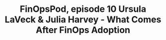 ---
title: FinOpsPod, episode 10 Ursula LaVeck & Julia Harvey - What Comes After FinOps Adoption
description: Joe visits with some of his old friends and colleagues, Ursula LaVeck and Julia Harvey, to learn how they continued maturing their operations after implementing FinOps at their organizations.
date-added: August 2022
type: Podcast
source: FinOps Foundation
label: 
cloud-provider: 
  - Multi-Cloud
link: https://finopspod.captivate.fm/episode/ursula-laveck-julia-harvey-what-comes-after-finops-adoption
permalink: /resources/not-here/
listing: true
---